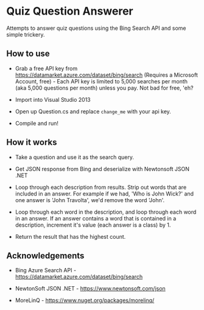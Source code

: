 # Quiz Question Answerer
Attempts to answer quiz questions using the Bing Search API and some simple trickery.

## How to use

* Grab a free API key from https://datamarket.azure.com/dataset/bing/search (Requires a Microsoft Account, free) - Each API key is limited to 5,000 searches per month (aka 5,000 questions per month) unless you pay. Not bad for free, 'eh?

* Import into Visual Studio 2013

* Open up Question.cs and replace `change_me` with your api key.

* Compile and run!

## How it works

* Take a question and use it as the search query. 

* Get JSON response from Bing and deserialize with Newtonsoft JSON .NET

* Loop through each description from results. Strip out words that are included in an answer. For example if we had, 'Who is John Wick?' and one answer is 'John Travolta', we'd remove the word 'John'.

* Loop through each word in the description, and loop through each word in an answer. If an answer contains a word that is contained in a description, increment it's value (each answer is a class) by 1.

* Return the result that has the highest count.

## Acknowledgements

* Bing Azure Search API - https://datamarket.azure.com/dataset/bing/search

* NewtonSoft JSON .NET - https://www.newtonsoft.com/json

* MoreLinQ - https://www.nuget.org/packages/morelinq/
